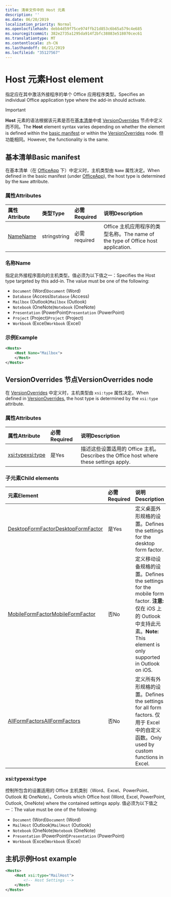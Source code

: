 ```yaml
---
title: 清单文件中的 Host 元素
description: ''
ms.date: 06/20/2019
localization_priority: Normal
ms.openlocfilehash: debb4d59f75ce974ffb21d853c6b65a579c4e685
ms.sourcegitcommit: 382e2735a1295da914f2bfc38883e518070cec61
ms.translationtype: MT
ms.contentlocale: zh-CN
ms.lasthandoff: 06/21/2019
ms.locfileid: "35127567"
---
```

# <a name="host-element"></a><span data-ttu-id="7a871-102">Host 元素</span><span class="sxs-lookup"><span data-stu-id="7a871-102">Host element</span></span>

<span data-ttu-id="7a871-103">指定应在其中激活外接程序的单个 Office 应用程序类型。</span><span class="sxs-lookup"><span data-stu-id="7a871-103">Specifies an individual Office application type where the add-in should activate.</span></span>

> [!IMPORTANT] 
> <span data-ttu-id="7a871-104">**Host** 元素的语法根据该元素是否在[基本清单](#basic-manifest)中或 [VersionOverrides](#versionoverrides-node) 节点中定义而不同。</span><span class="sxs-lookup"><span data-stu-id="7a871-104">The **Host** element syntax varies depending on whether the element is defined within the [basic manifest](#basic-manifest) or within the [VersionOverrides](#versionoverrides-node) node.</span></span> <span data-ttu-id="7a871-105">但功能相同。</span><span class="sxs-lookup"><span data-stu-id="7a871-105">However, the functionality is the same.</span></span>  

## <a name="basic-manifest"></a><span data-ttu-id="7a871-106">基本清单</span><span class="sxs-lookup"><span data-stu-id="7a871-106">Basic manifest</span></span>

<span data-ttu-id="7a871-107">在基本清单（在 [OfficeApp](officeapp.md) 下）中定义时，主机类型由 `Name` 属性决定。</span><span class="sxs-lookup"><span data-stu-id="7a871-107">When defined in the basic manifest (under [OfficeApp](officeapp.md)), the host type is determined by the `Name` attribute.</span></span>

### <a name="attributes"></a><span data-ttu-id="7a871-108">属性</span><span class="sxs-lookup"><span data-stu-id="7a871-108">Attributes</span></span>

| <span data-ttu-id="7a871-109">属性</span><span class="sxs-lookup"><span data-stu-id="7a871-109">Attribute</span></span>     | <span data-ttu-id="7a871-110">类型</span><span class="sxs-lookup"><span data-stu-id="7a871-110">Type</span></span>   | <span data-ttu-id="7a871-111">必需</span><span class="sxs-lookup"><span data-stu-id="7a871-111">Required</span></span> | <span data-ttu-id="7a871-112">说明</span><span class="sxs-lookup"><span data-stu-id="7a871-112">Description</span></span>                                      |
|:--------------|:-------|:---------|:-------------------------------------------------|
| [<span data-ttu-id="7a871-113">Name</span><span class="sxs-lookup"><span data-stu-id="7a871-113">Name</span></span>](#name) | <span data-ttu-id="7a871-114">string</span><span class="sxs-lookup"><span data-stu-id="7a871-114">string</span></span> | <span data-ttu-id="7a871-115">必需</span><span class="sxs-lookup"><span data-stu-id="7a871-115">required</span></span> | <span data-ttu-id="7a871-116">Office 主机应用程序的类型名称。</span><span class="sxs-lookup"><span data-stu-id="7a871-116">The name of the type of Office host application.</span></span> |

### <a name="name"></a><span data-ttu-id="7a871-117">名称</span><span class="sxs-lookup"><span data-stu-id="7a871-117">Name</span></span>
<span data-ttu-id="7a871-p102">指定此外接程序面向的主机类型。值必须为以下值之一：</span><span class="sxs-lookup"><span data-stu-id="7a871-p102">Specifies the Host type targeted by this add-in. The value must be one of the following:</span></span>

- <span data-ttu-id="7a871-120">`Document` (Word)</span><span class="sxs-lookup"><span data-stu-id="7a871-120">`Document` (Word)</span></span>
- <span data-ttu-id="7a871-121">`Database` (Access)</span><span class="sxs-lookup"><span data-stu-id="7a871-121">`Database` (Access)</span></span>
- <span data-ttu-id="7a871-122">`Mailbox` (Outlook)</span><span class="sxs-lookup"><span data-stu-id="7a871-122">`Mailbox` (Outlook)</span></span>
- <span data-ttu-id="7a871-123">`Notebook` (OneNote)</span><span class="sxs-lookup"><span data-stu-id="7a871-123">`Notebook` (OneNote)</span></span>
- <span data-ttu-id="7a871-124">`Presentation` (PowerPoint)</span><span class="sxs-lookup"><span data-stu-id="7a871-124">`Presentation` (PowerPoint)</span></span>
- <span data-ttu-id="7a871-125">`Project` (Project)</span><span class="sxs-lookup"><span data-stu-id="7a871-125">`Project` (Project)</span></span>
- <span data-ttu-id="7a871-126">`Workbook` (Excel)</span><span class="sxs-lookup"><span data-stu-id="7a871-126">`Workbook` (Excel)</span></span>

### <a name="example"></a><span data-ttu-id="7a871-127">示例</span><span class="sxs-lookup"><span data-stu-id="7a871-127">Example</span></span>
```xml
<Hosts>
    <Host Name="Mailbox">
    </Host>
</Hosts>
```

## <a name="versionoverrides-node"></a><span data-ttu-id="7a871-128">VersionOverrides 节点</span><span class="sxs-lookup"><span data-stu-id="7a871-128">VersionOverrides node</span></span>
<span data-ttu-id="7a871-129">在 [VersionOverrides](versionoverrides.md) 中定义时，主机类型由 `xsi:type` 属性决定。</span><span class="sxs-lookup"><span data-stu-id="7a871-129">When defined in [VersionOverrides](versionoverrides.md), the host type is determined by the `xsi:type` attribute.</span></span> 

### <a name="attributes"></a><span data-ttu-id="7a871-130">属性</span><span class="sxs-lookup"><span data-stu-id="7a871-130">Attributes</span></span>

|  <span data-ttu-id="7a871-131">属性</span><span class="sxs-lookup"><span data-stu-id="7a871-131">Attribute</span></span>  |  <span data-ttu-id="7a871-132">必需</span><span class="sxs-lookup"><span data-stu-id="7a871-132">Required</span></span>  |  <span data-ttu-id="7a871-133">说明</span><span class="sxs-lookup"><span data-stu-id="7a871-133">Description</span></span>  |
|:-----|:-----|:-----|
|  [<span data-ttu-id="7a871-134">xsi:type</span><span class="sxs-lookup"><span data-stu-id="7a871-134">xsi:type</span></span>](#xsitype)  |  <span data-ttu-id="7a871-135">是</span><span class="sxs-lookup"><span data-stu-id="7a871-135">Yes</span></span>  | <span data-ttu-id="7a871-136">描述这些设置适用的 Office 主机。</span><span class="sxs-lookup"><span data-stu-id="7a871-136">Describes the Office host where these settings apply.</span></span>|

### <a name="child-elements"></a><span data-ttu-id="7a871-137">子元素</span><span class="sxs-lookup"><span data-stu-id="7a871-137">Child elements</span></span>

|  <span data-ttu-id="7a871-138">元素</span><span class="sxs-lookup"><span data-stu-id="7a871-138">Element</span></span> |  <span data-ttu-id="7a871-139">必需</span><span class="sxs-lookup"><span data-stu-id="7a871-139">Required</span></span>  |  <span data-ttu-id="7a871-140">说明</span><span class="sxs-lookup"><span data-stu-id="7a871-140">Description</span></span>  |
|:-----|:-----|:-----|
|  [<span data-ttu-id="7a871-141">DesktopFormFactor</span><span class="sxs-lookup"><span data-stu-id="7a871-141">DesktopFormFactor</span></span>](desktopformfactor.md)    |  <span data-ttu-id="7a871-142">是</span><span class="sxs-lookup"><span data-stu-id="7a871-142">Yes</span></span>   |  <span data-ttu-id="7a871-143">定义桌面外形规格的设置。</span><span class="sxs-lookup"><span data-stu-id="7a871-143">Defines the settings for the desktop form factor.</span></span> |
|  [<span data-ttu-id="7a871-144">MobileFormFactor</span><span class="sxs-lookup"><span data-stu-id="7a871-144">MobileFormFactor</span></span>](mobileformfactor.md)    |  <span data-ttu-id="7a871-145">否</span><span class="sxs-lookup"><span data-stu-id="7a871-145">No</span></span>   |  <span data-ttu-id="7a871-146">定义移动设备规格的设置。</span><span class="sxs-lookup"><span data-stu-id="7a871-146">Defines the settings for the mobile form factor.</span></span> <span data-ttu-id="7a871-147">**注意:** 仅在 iOS 上的 Outlook 中支持此元素。</span><span class="sxs-lookup"><span data-stu-id="7a871-147">**Note:** This element is only supported in Outlook on iOS.</span></span> |
|  [<span data-ttu-id="7a871-148">AllFormFactors</span><span class="sxs-lookup"><span data-stu-id="7a871-148">AllFormFactors</span></span>](allformfactors.md)    |  <span data-ttu-id="7a871-149">否</span><span class="sxs-lookup"><span data-stu-id="7a871-149">No</span></span>   |  <span data-ttu-id="7a871-150">定义所有外形规格的设置。</span><span class="sxs-lookup"><span data-stu-id="7a871-150">Defines the settings for all form factors.</span></span> <span data-ttu-id="7a871-151">仅用于 Excel 中的自定义函数。</span><span class="sxs-lookup"><span data-stu-id="7a871-151">Only used by custom functions in Excel.</span></span> |

### <a name="xsitype"></a><span data-ttu-id="7a871-152">xsi:type</span><span class="sxs-lookup"><span data-stu-id="7a871-152">xsi:type</span></span>

<span data-ttu-id="7a871-153">控制所包含的设置适用的 Office 主机类别（Word、Excel、PowerPoint、Outlook 和 OneNote）。</span><span class="sxs-lookup"><span data-stu-id="7a871-153">Controls which Office host (Word, Excel, PowerPoint, Outlook, OneNote) where the contained settings apply.</span></span> <span data-ttu-id="7a871-154">值必须为以下值之一：</span><span class="sxs-lookup"><span data-stu-id="7a871-154">The value must be one of the following:</span></span>

- <span data-ttu-id="7a871-155">`Document` (Word)</span><span class="sxs-lookup"><span data-stu-id="7a871-155">`Document` (Word)</span></span>
- <span data-ttu-id="7a871-156">`MailHost` (Outlook)</span><span class="sxs-lookup"><span data-stu-id="7a871-156">`MailHost` (Outlook)</span></span>
- <span data-ttu-id="7a871-157">`Notebook` (OneNote)</span><span class="sxs-lookup"><span data-stu-id="7a871-157">`Notebook` (OneNote)</span></span>
- <span data-ttu-id="7a871-158">`Presentation` (PowerPoint)</span><span class="sxs-lookup"><span data-stu-id="7a871-158">`Presentation` (PowerPoint)</span></span>
- <span data-ttu-id="7a871-159">`Workbook` (Excel)</span><span class="sxs-lookup"><span data-stu-id="7a871-159">`Workbook` (Excel)</span></span>

## <a name="host-example"></a><span data-ttu-id="7a871-160">主机示例</span><span class="sxs-lookup"><span data-stu-id="7a871-160">Host example</span></span> 
```xml
<Hosts>
    <Host xsi:type="MailHost">
        <!-- Host Settings -->
    </Host>
</Hosts>
```
